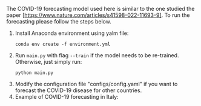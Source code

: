 The COVID-19 forecasting model used here is similar to the one studied the paper [https://www.nature.com/articles/s41598-022-11693-9]. To run the forecasting please follow the steps below.

1. Install Anaconda environment using yalm file:
      ```
   conda env create -f environment.yml
   ```
3. Run ```main.py``` with flag ```--train``` if the model needs to be re-trained. Otherwise, just simply run:
   ```
   python main.py
   ```
3. Modify the configuration file "configs/config.yaml" if you want to forecast the COVID-19 disease for other countries.
4. Example of COVID-19 forecasting in Italy:
   
